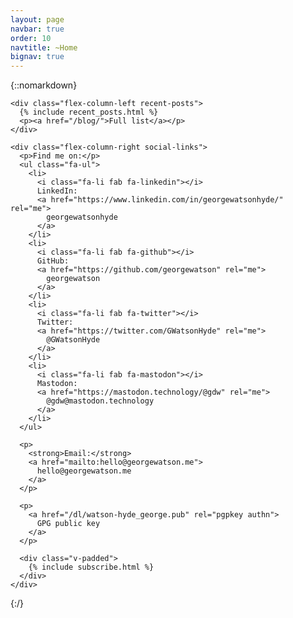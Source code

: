 ```yaml
---
layout: page
navbar: true
order: 10
navtitle: ~Home
bignav: true
---
```


{::nomarkdown}
  <div class="flex-container">

    <div class="flex-column-left recent-posts">
      {% include recent_posts.html %}
      <p><a href="/blog/">Full list</a></p>
    </div>

    <div class="flex-column-right social-links">
      <p>Find me on:</p>
      <ul class="fa-ul">
        <li>
          <i class="fa-li fab fa-linkedin"></i>
          LinkedIn:
          <a href="https://www.linkedin.com/in/georgewatsonhyde/" rel="me">
            georgewatsonhyde
          </a>
        </li>
        <li>
          <i class="fa-li fab fa-github"></i>
          GitHub:
          <a href="https://github.com/georgewatson" rel="me">
            georgewatson
          </a>
        </li>
        <li>
          <i class="fa-li fab fa-twitter"></i>
          Twitter:
          <a href="https://twitter.com/GWatsonHyde" rel="me">
            @GWatsonHyde
          </a>
        </li>
        <li>
          <i class="fa-li fab fa-mastodon"></i>
          Mastodon:
          <a href="https://mastodon.technology/@gdw" rel="me">
            @gdw@mastodon.technology
          </a>
        </li>
      </ul>

      <p>
        <strong>Email:</strong>
        <a href="mailto:hello@georgewatson.me">
          hello@georgewatson.me
        </a>
      </p>

      <p>
        <a href="/dl/watson-hyde_george.pub" rel="pgpkey authn">
          GPG public key
        </a>
      </p>

      <div class="v-padded">
        {% include subscribe.html %}
      </div>
    </div>

  </div>
{:/}
